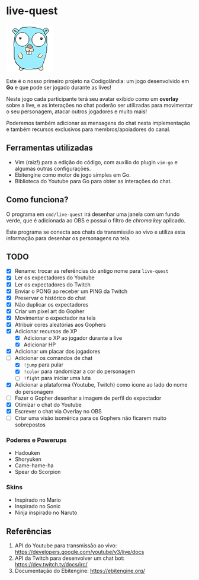 # live-quest

![Gopher](assets/img/gopher_standing.gif)

Este é o nosso primeiro projeto na Codigolândia: um jogo desenvolvido em **Go**
e que pode ser jogado durante as lives!

Neste jogo cada participante terá seu avatar exibido como um **overlay** sobre
a live, e as interações no chat poderão ser utilizadas para movimentar o seu
personagem, atacar outros jogadores e muito mais!

Poderemos também adicionar as mensagens do chat nesta implementação e também
recursos exclusivos para membros/apoiadores do canal.

## Ferramentas utilizadas

* Vim (raiz!) para a edição do código, com auxílio do plugin `vim-go` e algumas
  outras configurações.
* Ebitengine como motor de jogo simples em Go.
* Biblioteca do Youtube para Go para obter as interações do chat.

## Como funciona?

O programa em `cmd/live-quest` irá desenhar uma janela com um fundo verde,
que é adicionada ao OBS e possui o filtro de *chroma key* aplicado.

Este programa se conecta aos chats da transmissão ao vivo e utiliza esta
informação para desenhar os personagens
na tela.

## TODO

- [x] Rename: trocar as referências do antigo nome para `live-quest`
- [x] Ler os expectadores do Youtube
- [x] Ler os expectadores do Twitch
- [x] Enviar o PONG ao receber um PING da Twitch
- [x] Preservar o histórico do chat
- [x] Não duplicar os expectadores
- [x] Criar um pixel art do Gopher
- [x] Movimentar o expectador na tela
- [x] Atribuir cores aleatórias aos Gophers
- [x] Adicionar recursos de XP
  - [x] Adicionar o XP ao jogador durante a live
  - [x] Adicionar HP
- [x] Adicionar um placar dos jogadores
- [ ] Adicionar os comandos de chat
  - [x] `!jump` para pular
  - [x] `!color` para randomizar a cor do personagem
  - [ ] `!fight` para iniciar uma luta
- [x] Adicionar a plataforma (Youtube, Twitch) como icone ao lado do nome do personagem
- [ ] Fazer o Gopher desenhar a imagem de perfil do expectador
- [x] Otimizar o chat do Youtube
- [x] Escrever o chat via Overlay no OBS
- [ ] Criar uma visão isomérica para os Gophers não ficarem muito sobrepostos

### Poderes e Powerups

- Hadouken
- Shoryuken
- Came-hame-ha
- Spear do Scorpion

### Skins

- Inspirado no Mario
- Inspirado no Sonic
- Ninja inspirado no Naruto

## Referências

1. API do Youtube para transmissão ao vivo: https://developers.google.com/youtube/v3/live/docs
2. API da Twitch para desenvolver um chat bot: https://dev.twitch.tv/docs/irc/
3. Documentação do Ebitengine: https://ebitengine.org/
